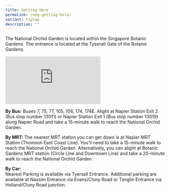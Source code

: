 ```yaml
---
title: Getting Here
permalink: /nog-getting-here/
variant: tiptap
description: ""
---
```

<p>The National Orchid Garden is located within the Singapore Botanic Gardens.
The entrance is located at the Tyserall Gate of the Botanic Gardens.</p>
<div class="iframe-wrapper">
<iframe allowfullscreen="true" frameborder="0" src="https://www.google.com/maps/embed?pb=!1m18!1m12!1m3!1d4341.945535834457!2d103.81228407533978!3d1.3116237986759307!2m3!1f0!2f0!3f0!3m2!1i1024!2i768!4f13.1!3m3!1m2!1s0x31da1b70a3f09341%3A0x64304757a7e786aa!2sNational%20Orchid%20Garden!5e1!3m2!1sen!2ssg!4v1743571109318!5m2!1sen!2ssg"></iframe>
</div>
<p><strong>By Bus:</strong> Buses 7, 75, 77, 105, 106, 174, 174E. Alight at
Napier Station Exit 2 (Bus stop number 13011) or Napier Station Exit 1
(Bus stop number 13019) along Napier Road and take a 15-minute walk to
reach the National Orchid Garden.</p>
<p><strong>By MRT: </strong>The nearest MRT station you can get down is at
Napier MRT Station (Thomson East Coast Line). You'll need to take a 15-minute
walk to reach the National Orchid Garden. Alternatively, you can alight
at Botanic Gardens MRT station (Circle Line and Downtown Line) and take
a 20-minute walk to reach the National Orchid Garden.</p>
<p><strong>By Car:</strong>
<br>Nearest Parking is available via Tyersall Entrance. Additional parking
are available at Nassim Entrance via Evans/Cluny Road or Tanglin Entrance
via Holland/Cluny Road junction.</p>